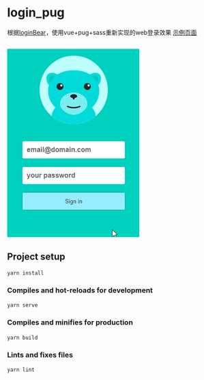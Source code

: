 # login_pug
根据[loginBear](https://github.com/anzhen9/loginBear)，使用vue+pug+sass重新实现的web登录效果
[示例页面](https://charleszhang6.github.io/login_pug/dist/)
## 
![Demo gif](/src/assets/demo.gif)
## 

## Project setup
```
yarn install
```

### Compiles and hot-reloads for development
```
yarn serve
```

### Compiles and minifies for production
```
yarn build
```

### Lints and fixes files
```
yarn lint
```

